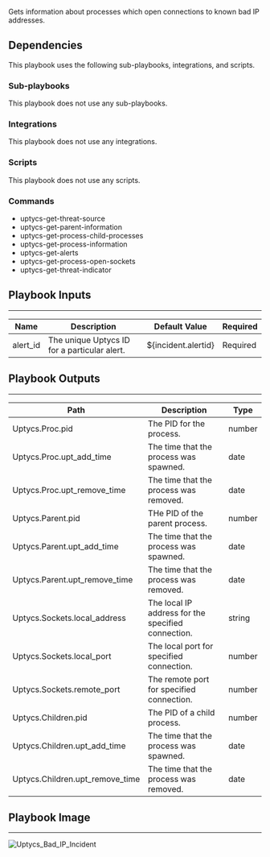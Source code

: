 Gets information about processes which open connections to known bad IP addresses.

## Dependencies
This playbook uses the following sub-playbooks, integrations, and scripts.

### Sub-playbooks
This playbook does not use any sub-playbooks.

### Integrations
This playbook does not use any integrations.

### Scripts
This playbook does not use any scripts.

### Commands
* uptycs-get-threat-source
* uptycs-get-parent-information
* uptycs-get-process-child-processes
* uptycs-get-process-information
* uptycs-get-alerts
* uptycs-get-process-open-sockets
* uptycs-get-threat-indicator

## Playbook Inputs
---

| **Name** | **Description** | **Default Value** |  **Required** |
| --- | --- | --- | --- |
| alert_id | The unique Uptycs ID for a particular alert. | ${incident.alertid} | Required |

## Playbook Outputs
---

| **Path** | **Description** | **Type** |
| --- | --- | --- |
| Uptycs.Proc.pid | The PID for the process. | number |
| Uptycs.Proc.upt_add_time | The time that the process was spawned. | date |
| Uptycs.Proc.upt_remove_time | The time that the process was removed. | date |
| Uptycs.Parent.pid | THe PID of the parent process. | number |
| Uptycs.Parent.upt_add_time | The time that the process was spawned. | date |
| Uptycs.Parent.upt_remove_time | The time that the process was removed. | date |
| Uptycs.Sockets.local_address | The local IP address for the specified connection. | string |
| Uptycs.Sockets.local_port | The local port for specified connection. | number |
| Uptycs.Sockets.remote_port | The remote port for specified connection. | number |
| Uptycs.Children.pid | The PID of a child process. | number |
| Uptycs.Children.upt_add_time | The time that the process was spawned. | date |
| Uptycs.Children.upt_remove_time | The time that the process was removed. | date |

## Playbook Image
---
![Uptycs_Bad_IP_Incident](../../doc_files/Uptycs_Bad_IP_Incident.png)
